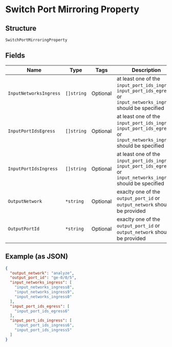 
# Switch Port Mirroring Property

## Structure

`SwitchPortMirroringProperty`

## Fields

| Name | Type | Tags | Description |
|  --- | --- | --- | --- |
| `InputNetworksIngress` | `[]string` | Optional | at least one of the `input_port_ids_ingress`, `input_port_ids_egress` or `input_networks_ingress` should be specified |
| `InputPortIdsEgress` | `[]string` | Optional | at least one of the `input_port_ids_ingress`, `input_port_ids_egress` or `input_networks_ingress` should be specified |
| `InputPortIdsIngress` | `[]string` | Optional | at least one of the `input_port_ids_ingress`, `input_port_ids_egress` or `input_networks_ingress` should be specified |
| `OutputNetwork` | `*string` | Optional | exaclty one of the `output_port_id` or `output_network` should be provided |
| `OutputPortId` | `*string` | Optional | exaclty one of the `output_port_id` or `output_network` should be provided |

## Example (as JSON)

```json
{
  "output_network": "analyze",
  "output_port_id": "ge-0/0/5",
  "input_networks_ingress": [
    "input_networks_ingress8",
    "input_networks_ingress9",
    "input_networks_ingress0"
  ],
  "input_port_ids_egress": [
    "input_port_ids_egress6"
  ],
  "input_port_ids_ingress": [
    "input_port_ids_ingress6",
    "input_port_ids_ingress5"
  ]
}
```

